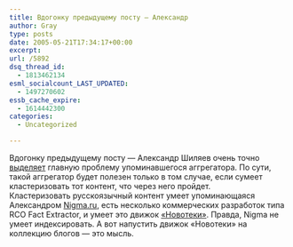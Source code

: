 ```yaml
---
title: Вдогонку предыдущему посту — Александр
author: Gray
type: posts
date: 2005-05-21T17:34:17+00:00
excerpt:
url: /5892
dsq_thread_id:
  - 1813462134
esml_socialcount_LAST_UPDATED:
  - 1497270602
essb_cache_expire:
  - 1614442300
categories:
  - Uncategorized

---
```








Вдогонку предыдущему посту &#8212; Александр Шиляев очень точно <a href="http://alex.shilyaev.com/archives/2005/05/21/opredelenie-konteksta-cherez-yahoo/" target="_blank">выделяет</a> главную проблему упоминавшегося аггрегатора. По сути, такой аггрегатор будет полезен только в том случае, если сумеет кластеризовать тот контент, что через него пройдет.  
Кластеризовать русскоязычный контент умеет упоминающаяся Александром <a href="http://www.nigma.ru/" target="_blank">Nigma.ru</a>, есть несколько коммерческих разработок типа RCO Fact Extractor, и умеет это движок <a href="http://www.novoteka.ru/" target="_blank">&#171;Новотеки&#187;</a>. Правда, Nigma не умеет индексировать. А вот напустить движок &#171;Новотеки&#187; на коллекцию блогов &#8212; это мысль.